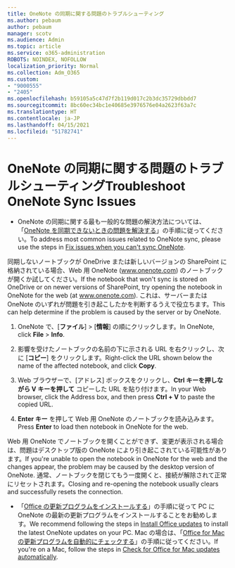```yaml
---
title: OneNote の同期に関する問題のトラブルシューティング
ms.author: pebaum
author: pebaum
manager: scotv
ms.audience: Admin
ms.topic: article
ms.service: o365-administration
ROBOTS: NOINDEX, NOFOLLOW
localization_priority: Normal
ms.collection: Adm_O365
ms.custom:
- "9000555"
- "2405"
ms.openlocfilehash: b59105a5c47d7f2b119d017c2b3dc35729dbbdd7
ms.sourcegitcommit: 8bc60ec34bc1e40685e3976576e04a2623f63a7c
ms.translationtype: HT
ms.contentlocale: ja-JP
ms.lasthandoff: 04/15/2021
ms.locfileid: "51782741"
---
```

# <a name="troubleshoot-onenote-sync-issues"></a><span data-ttu-id="7ccf9-102">OneNote の同期に関する問題のトラブルシューティング</span><span class="sxs-lookup"><span data-stu-id="7ccf9-102">Troubleshoot OneNote Sync Issues</span></span>

* <span data-ttu-id="7ccf9-103">OneNote の同期に関する最も一般的な問題の解決方法については、「[OneNote を同期できないときの問題を解決する](https://support.office.com/article/Fix-issues-when-you-can-t-sync-OneNote-299495ef-66d1-448f-90c1-b785a6968d45)」の手順に従ってください。</span><span class="sxs-lookup"><span data-stu-id="7ccf9-103">To address most common issues related to OneNote sync, please use the steps in [Fix issues when you can't sync OneNote](https://support.office.com/article/Fix-issues-when-you-can-t-sync-OneNote-299495ef-66d1-448f-90c1-b785a6968d45).</span></span>

<span data-ttu-id="7ccf9-104">同期しないノートブックが OneDrive または新しいバージョンの SharePoint に格納されている場合、Web 用 OneNote (www.onenote.com) のノートブックが開くか試してください。</span><span class="sxs-lookup"><span data-stu-id="7ccf9-104">If the notebook that won't sync is stored on OneDrive or on newer versions of SharePoint, try opening the notebook in OneNote for the web (at www.onenote.com).</span></span> <span data-ttu-id="7ccf9-105">これは、サーバーまたは OneNote のいずれが問題を引き起こしたかを判断するうえで役立ちます。</span><span class="sxs-lookup"><span data-stu-id="7ccf9-105">This can help determine if the problem is caused by the server or by OneNote.</span></span>

1. <span data-ttu-id="7ccf9-106">OneNote で、[**ファイル**]  >  [**情報**] の順にクリックします。</span><span class="sxs-lookup"><span data-stu-id="7ccf9-106">In OneNote, click **File** > **Info**.</span></span>

2. <span data-ttu-id="7ccf9-107">影響を受けたノートブックの名前の下に示される URL を右クリックし、次に [**コピー**] をクリックします。</span><span class="sxs-lookup"><span data-stu-id="7ccf9-107">Right-click the URL shown below the name of the affected notebook, and click **Copy**.</span></span>

3. <span data-ttu-id="7ccf9-108">Web ブラウザーで、[アドレス] ボックスをクリックし、**Ctrl キーを押しながら V キーを押して** コピーした URL を貼り付けます。</span><span class="sxs-lookup"><span data-stu-id="7ccf9-108">In your Web browser, click the Address box, and then press **Ctrl + V** to paste the copied URL.</span></span>

4. <span data-ttu-id="7ccf9-109">**Enter キー** を押して Web 用 OneNote のノートブックを読み込みます。</span><span class="sxs-lookup"><span data-stu-id="7ccf9-109">Press **Enter** to load then notebook in OneNote for the web.</span></span>

<span data-ttu-id="7ccf9-110">Web 用 OneNote でノートブックを開くことができず、変更が表示される場合は、問題はデスクトップ版の OneNote により引き起こされている可能性があります。</span><span class="sxs-lookup"><span data-stu-id="7ccf9-110">If you're unable to open the notebook in OneNote for the web and the changes appear, the problem may be caused by the desktop version of OneNote.</span></span> <span data-ttu-id="7ccf9-111">通常、ノートブックを閉じてもう一度開くと、接続が解除されて正常にリセットされます。</span><span class="sxs-lookup"><span data-stu-id="7ccf9-111">Closing and re-opening the notebook usually clears and successfully resets the connection.</span></span>

* <span data-ttu-id="7ccf9-112">「[Office の更新プログラムをインストールする](https://support.office.com/article/Install-Office-updates-2ab296f3-7f03-43a2-8e50-46de917611c5)」の手順に従って PC に OneNote の最新の更新プログラムをインストールすることをお勧めします。</span><span class="sxs-lookup"><span data-stu-id="7ccf9-112">We recommend following the steps in [Install Office updates](https://support.office.com/article/Install-Office-updates-2ab296f3-7f03-43a2-8e50-46de917611c5) to install the latest OneNote updates on your PC.</span></span> <span data-ttu-id="7ccf9-113">Mac の場合は、「[Office for Mac の更新プログラムを自動的にチェックする](https://support.office.com/article/update-office-for-mac-automatically-bfd1e497-c24d-4754-92ab-910a4074d7c1)」の手順に従ってください。</span><span class="sxs-lookup"><span data-stu-id="7ccf9-113">If you're on a Mac, follow the steps in [Check for Office for Mac updates automatically](https://support.office.com/article/update-office-for-mac-automatically-bfd1e497-c24d-4754-92ab-910a4074d7c1).</span></span>